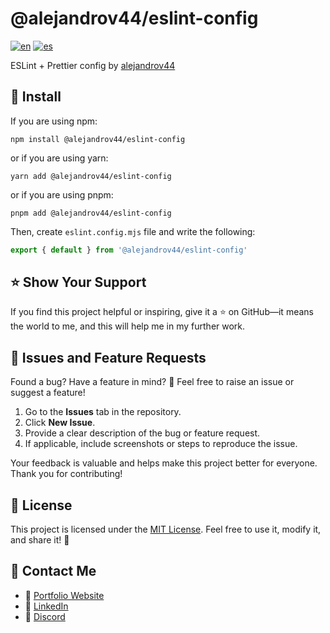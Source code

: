 # @alejandrov44/eslint-config

[![en](https://img.shields.io/badge/lang-en-red.svg)](https://github.com/alejandrov44/eslint-config/blob/master/README.md)
[![es](https://img.shields.io/badge/lang-es-yellow.svg)](https://github.com/alejandrov44/eslint-config/blob/master/README.es.md)

ESLint + Prettier config by [alejandrov44](https://github.com/alejandrov44)

## 🚀 Install

If you are using npm:

```shell
npm install @alejandrov44/eslint-config
```

or if you are using yarn:

```shell
yarn add @alejandrov44/eslint-config
```

or if you are using pnpm:

```shell
pnpm add @alejandrov44/eslint-config
```

Then, create `eslint.config.mjs` file and write the following:

```js
export { default } from '@alejandrov44/eslint-config'
```

## ⭐ Show Your Support

If you find this project helpful or inspiring, give it a ⭐ on GitHub—it means the world to me, and this will help me in my further work.

## 🐛 Issues and Feature Requests

Found a bug? Have a feature in mind? 🤔 Feel free to raise an issue or suggest a feature!

1. Go to the **Issues** tab in the repository.
2. Click **New Issue**.
3. Provide a clear description of the bug or feature request.
4. If applicable, include screenshots or steps to reproduce the issue.

Your feedback is valuable and helps make this project better for everyone. Thank you for contributing!

## 📜 License

This project is licensed under the [MIT License](LICENSE). Feel free to use it, modify it, and share it! 🌈

## 📧 Contact Me

- 💼 [Portfolio Website](https://alejandrov44.pages.dev/)
- 🔗 [LinkedIn](https://www.linkedin.com/in/alejandro-viana/)
- 📧 [Discord](https://discord.gg/yGMknyc9)